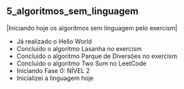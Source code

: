 ## 5_algoritmos_sem_linguagem

|Iniciando hoje os algoritmos sem linguagem pelo exercism|

* Já realizado o Hello World
* Concluído o algoritmo Lasanha no exercism
* Concluído o algoritmo Parque de Diversões no exercism
* Concluído o algoritmo Two Sum no LeetCode
* Iniciando Fase 0: NÍVEL 2
* Inicializei a linguagem hoje
